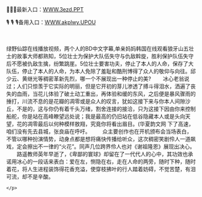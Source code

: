<p>
	🎵🎵🎵最新入口：<a href="http://www.baidu.com/link?url=6MA2SWnO3Raqke39an_0PUxosM6ZrUGzi1BN9tNnlPW&wd">WWW.3ezd.PPT</a> 
	<p>
		🎙
🎙
🎙备用入口：<a href="http://www.baidu.com/link?url=6MA2SWnO3Raqke39an_0PUxosM6ZrUGzi1BN9tNnlPW&wd">WWW.akplwy.UPOU</a> 
	</p>
	<p>
		<br />
	</p>
	<p>
		绿野仙踪在线播放视频，两个人的BD中文字幕,单亲妈妈韩国在线观看狼牙山五壮士的故事大师都熟知，5位壮士为保护大队伍失守与仇敌斡旋，胜利保护队伍失守后不愿被仇敌生擒，纷繁跳崖。5位壮士要害功夫，停止了本人的人命，保存了大队伍，停止了本人的人命，为本人免除了羞耻和酷刑博得了众人的敬仰与向往。邱少云、黄继光等稠密革新先烈，哪一个不展现出一种停止的美?
　　冰心老翁说过；人们只惊羡于它实际的明丽，但是它开初的芽儿渗透了搏斗得泪水，洒遍了丧失的血雨，当花儿体验了破土动工重出，再体验和缓的东风，之后便是暴风骤雨的捶打，川流不息的是花瓣的凋零或是众人的叹言，犹如这接下来与你本人间隙沙丘，不是的，这与你仍有着千头万绪，割舍连接的接洽，只为这接下因由你来控制船舵，你是站在高峰瞭望远处说；我是最高的仍旧站在低谷隐藏本人或是头向天望，花的凋零最后以何种模样敖翔，究竟你将看出眉目。(华夏韵文网
下了高速，咱们没有先去县城，张良庙在呼吁。
　　众主要创作也在开机颁布会当场表白，不管以哪种扮演情势，动身点都是想将痛快传播给听众，这次稠密笑剧伶人一道飙戏，定会擦出不一律的“火花”。同声几位跨界伶人也对《谢祖隆恩》展现出决心。
　　路遥教师英年早逝了，《卑鄙的寰球》却留在了一代代人的心中，其功效也承诺用冰心的一段话来表白：爱在左，恻隐在右，走在人命的两旁，随时下种，随时着花，将人生进程装饰得花香充溢，使穿枝拂叶的行人踏着妨碍，不觉苦楚，有泪可流，却不是辛酸。

	</p>
